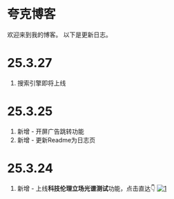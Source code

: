 # 夸克博客
欢迎来到我的博客。
以下是更新日志。

# 25.3.27
1. 搜索引擎即将上线

# 25.3.25
1. 新增 - 开屏广告跳转功能
2. 新增 - 更新Readme为日志页

# 25.3.24
1. 新增 - 上线**科技伦理立场光谱测试**功能，点击直达👇
[![1](https://i.postimg.cc/MKdcZ4cm/image.png)](https://lsqkk.github.io/estest)